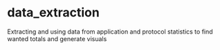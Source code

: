 # data_extraction
Extracting and using data from application and protocol statistics to find wanted totals and generate visuals
